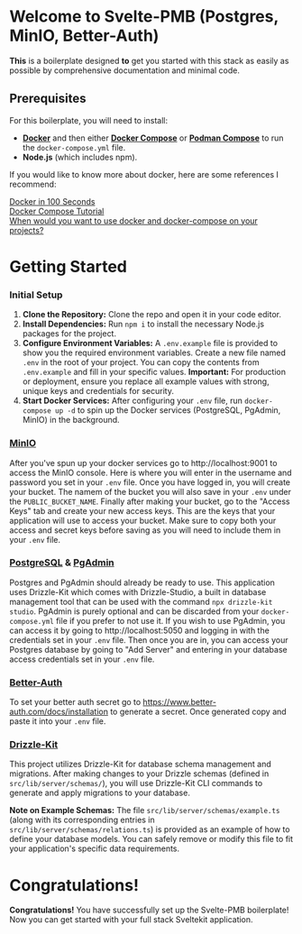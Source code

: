 # Welcome to Svelte-PMB (Postgres, MinIO, Better-Auth)
**This** is a boilerplate designed **to** get you started with this stack as easily as possible by comprehensive documentation and minimal code.

## Prerequisites
For this boilerplate, you will need to install:
* [**Docker**](https://www.docker.com/get-started/) and then either [**Docker Compose**](https://docs.docker.com/compose/install/) or [**Podman Compose**](https://github.com/containers/podman-compose) to run the `docker-compose.yml` file.
* **Node.js** (which includes npm).

If you would like to know more about docker, here are some references I recommend:

[Docker in 100 Seconds](https://www.youtube.com/watch?v=Gjnup-PuquQ)<br/>
[Docker Compose Tutorial](https://www.youtube.com/watch?v=HG6yIjZapSA)<br/>
[When would you want to use docker and docker-compose on your projects?](https://www.youtube.com/watch?v=m3To85qMOuA)

# Getting Started

### Initial Setup
1.  **Clone the Repository:** Clone the repo and open it in your code editor.
2.  **Install Dependencies:** Run `npm i` to install the necessary Node.js packages for the project.
3.  **Configure Environment Variables:** A `.env.example` file is provided to show you the required environment variables. Create a new file named `.env` in the root of your project. You can copy the contents from `.env.example` and fill in your specific values. **Important:** For production or deployment, ensure you replace all example values with strong, unique keys and credentials for security.
4.  **Start Docker Services:** After configuring your `.env` file, run `docker-compose up -d` to spin up the Docker services (PostgreSQL, PgAdmin, MinIO) in the background.

### [MinIO](https://min.io/docs/minio/linux/developers/minio-drivers.html?ref=docs)

After you've spun up your docker services go to http://localhost:9001 to access the MinIO console. Here is where you will enter in the username and password you set in your `.env` file. Once you have logged in, you will create your bucket. The namem of the bucket you will also save in your `.env` under the `PUBLIC_BUCKET_NAME`. Finally after making your bucket, go to the "Access Keys" tab and create your new access keys. This are the keys that your application will use to access your bucket. Make sure to copy both your access and secret keys before saving as you will need to include them in your `.env` file.

### [PostgreSQL](https://www.postgresql.org/docs/) & [PgAdmin](https://www.pgadmin.org/docs/)
Postgres and PgAdmin should already be ready to use. This application uses Drizzle-Kit which comes with Drizzle-Studio, a built in database management tool that can be used with the command `npx drizzle-kit studio`. PgAdmin is purely optional and can be discarded from your `docker-compose.yml` file if you prefer to not use it. If you wish to use PgAdmin, you can access it by going to http://localhost:5050 and logging in with the credentials set in your `.env` file. Then once you are in, you can access your Postgres database by going to "Add Server" and entering in your database access credentials set in your `.env` file. 

### [Better-Auth](https://www.better-auth.com/docs/introduction)
To set your better auth secret go to https://www.better-auth.com/docs/installation to generate a secret. Once generated copy and paste it into your `.env` file.

### [Drizzle-Kit](https://orm.drizzle.team/docs/overview)
This project utilizes Drizzle-Kit for database schema management and migrations. After making changes to your Drizzle schemas (defined in `src/lib/server/schemas/`), you will use Drizzle-Kit CLI commands to generate and apply migrations to your database.

**Note on Example Schemas:**
The file `src/lib/server/schemas/example.ts` (along with its corresponding entries in `src/lib/server/schemas/relations.ts`) is provided as an example of how to define your database models. You can safely remove or modify this file to fit your application's specific data requirements.

# Congratulations!
**Congratulations!** You have successfully set up the Svelte-PMB boilerplate! Now you can get started with your full stack Sveltekit application.
